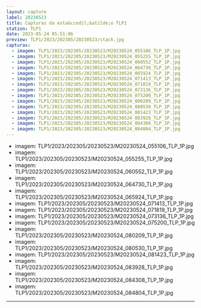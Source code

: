 ```yaml
---
layout: capture
label: 20230523
title: Capturas da esta&ccedil;&atilde;o TLP1
station: TLP1
date: 2023-05-24 05:51:06
preview: TLP1/2023/202305/20230523/stack.jpg
capturas:
  - imagem: TLP1/2023/202305/20230523/M20230524_055106_TLP_1P.jpg
  - imagem: TLP1/2023/202305/20230523/M20230524_055255_TLP_1P.jpg
  - imagem: TLP1/2023/202305/20230523/M20230524_060552_TLP_1P.jpg
  - imagem: TLP1/2023/202305/20230523/M20230524_064730_TLP_1P.jpg
  - imagem: TLP1/2023/202305/20230523/M20230524_065924_TLP_1P.jpg
  - imagem: TLP1/2023/202305/20230523/M20230524_071413_TLP_1P.jpg
  - imagem: TLP1/2023/202305/20230523/M20230524_071819_TLP_1P.jpg
  - imagem: TLP1/2023/202305/20230523/M20230524_073136_TLP_1P.jpg
  - imagem: TLP1/2023/202305/20230523/M20230524_075200_TLP_1P.jpg
  - imagem: TLP1/2023/202305/20230523/M20230524_080209_TLP_1P.jpg
  - imagem: TLP1/2023/202305/20230523/M20230524_080530_TLP_1P.jpg
  - imagem: TLP1/2023/202305/20230523/M20230524_081423_TLP_1P.jpg
  - imagem: TLP1/2023/202305/20230523/M20230524_083928_TLP_1P.jpg
  - imagem: TLP1/2023/202305/20230523/M20230524_084308_TLP_1P.jpg
  - imagem: TLP1/2023/202305/20230523/M20230524_084804_TLP_1P.jpg
---
```

  - imagem: TLP1/2023/202305/20230523/M20230524_055106_TLP_1P.jpg
  - imagem: TLP1/2023/202305/20230523/M20230524_055255_TLP_1P.jpg
  - imagem: TLP1/2023/202305/20230523/M20230524_060552_TLP_1P.jpg
  - imagem: TLP1/2023/202305/20230523/M20230524_064730_TLP_1P.jpg
  - imagem: TLP1/2023/202305/20230523/M20230524_065924_TLP_1P.jpg
  - imagem: TLP1/2023/202305/20230523/M20230524_071413_TLP_1P.jpg
  - imagem: TLP1/2023/202305/20230523/M20230524_071819_TLP_1P.jpg
  - imagem: TLP1/2023/202305/20230523/M20230524_073136_TLP_1P.jpg
  - imagem: TLP1/2023/202305/20230523/M20230524_075200_TLP_1P.jpg
  - imagem: TLP1/2023/202305/20230523/M20230524_080209_TLP_1P.jpg
  - imagem: TLP1/2023/202305/20230523/M20230524_080530_TLP_1P.jpg
  - imagem: TLP1/2023/202305/20230523/M20230524_081423_TLP_1P.jpg
  - imagem: TLP1/2023/202305/20230523/M20230524_083928_TLP_1P.jpg
  - imagem: TLP1/2023/202305/20230523/M20230524_084308_TLP_1P.jpg
  - imagem: TLP1/2023/202305/20230523/M20230524_084804_TLP_1P.jpg
---
